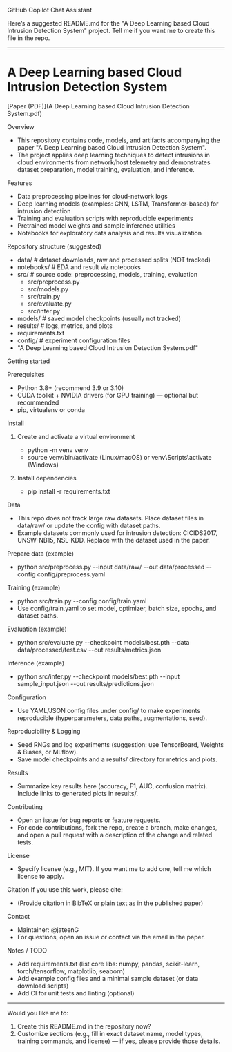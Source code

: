 GitHub Copilot Chat Assistant

Here’s a suggested README.md for the "A Deep Learning based Cloud Intrusion Detection System" project. Tell me if you want me to create this file in the repo.

---
# A Deep Learning based Cloud Intrusion Detection System

[Paper (PDF)](A Deep Learning based Cloud Intrusion Detection System.pdf)

Overview
- This repository contains code, models, and artifacts accompanying the paper "A Deep Learning based Cloud Intrusion Detection System".
- The project applies deep learning techniques to detect intrusions in cloud environments from network/host telemetry and demonstrates dataset preparation, model training, evaluation, and inference.

Features
- Data preprocessing pipelines for cloud-network logs
- Deep learning models (examples: CNN, LSTM, Transformer-based) for intrusion detection
- Training and evaluation scripts with reproducible experiments
- Pretrained model weights and sample inference utilities
- Notebooks for exploratory data analysis and results visualization

Repository structure (suggested)
- data/                 # dataset downloads, raw and processed splits (NOT tracked)
- notebooks/            # EDA and result viz notebooks
- src/                  # source code: preprocessing, models, training, evaluation
  - src/preprocess.py
  - src/models.py
  - src/train.py
  - src/evaluate.py
  - src/infer.py
- models/               # saved model checkpoints (usually not tracked)
- results/              # logs, metrics, and plots
- requirements.txt
- config/               # experiment configuration files
- "A Deep Learning based Cloud Intrusion Detection System.pdf"

Getting started

Prerequisites
- Python 3.8+ (recommend 3.9 or 3.10)
- CUDA toolkit + NVIDIA drivers (for GPU training) — optional but recommended
- pip, virtualenv or conda

Install
1. Create and activate a virtual environment
   - python -m venv venv
   - source venv/bin/activate  (Linux/macOS) or venv\Scripts\activate (Windows)

2. Install dependencies
   - pip install -r requirements.txt

Data
- This repo does not track large raw datasets. Place dataset files in data/raw/ or update the config with dataset paths.
- Example datasets commonly used for intrusion detection: CICIDS2017, UNSW-NB15, NSL-KDD. Replace with the dataset used in the paper.

Prepare data (example)
- python src/preprocess.py --input data/raw/<your-dataset> --out data/processed --config config/preprocess.yaml

Training (example)
- python src/train.py --config config/train.yaml
- Use config/train.yaml to set model, optimizer, batch size, epochs, and dataset paths.

Evaluation (example)
- python src/evaluate.py --checkpoint models/best.pth --data data/processed/test.csv --out results/metrics.json

Inference (example)
- python src/infer.py --checkpoint models/best.pth --input sample_input.json --out results/predictions.json

Configuration
- Use YAML/JSON config files under config/ to make experiments reproducible (hyperparameters, data paths, augmentations, seed).

Reproducibility & Logging
- Seed RNGs and log experiments (suggestion: use TensorBoard, Weights & Biases, or MLflow).
- Save model checkpoints and a results/ directory for metrics and plots.

Results
- Summarize key results here (accuracy, F1, AUC, confusion matrix). Include links to generated plots in results/.

Contributing
- Open an issue for bug reports or feature requests.
- For code contributions, fork the repo, create a branch, make changes, and open a pull request with a description of the change and related tests.

License
- Specify license (e.g., MIT). If you want me to add one, tell me which license to apply.

Citation
If you use this work, please cite:
- (Provide citation in BibTeX or plain text as in the published paper)

Contact
- Maintainer: @jateenG
- For questions, open an issue or contact via the email in the paper.

Notes / TODO
- Add requirements.txt (list core libs: numpy, pandas, scikit-learn, torch/tensorflow, matplotlib, seaborn)
- Add example config files and a minimal sample dataset (or data download scripts)
- Add CI for unit tests and linting (optional)

---

Would you like me to:
1) Create this README.md in the repository now?  
2) Customize sections (e.g., fill in exact dataset name, model types, training commands, and license) — if yes, please provide those details.
